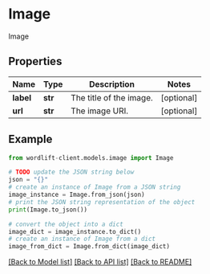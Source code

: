 # Image

Image

## Properties

Name | Type | Description | Notes
------------ | ------------- | ------------- | -------------
**label** | **str** | The title of the image. | [optional] 
**url** | **str** | The image URI. | [optional] 

## Example

```python
from wordlift-client.models.image import Image

# TODO update the JSON string below
json = "{}"
# create an instance of Image from a JSON string
image_instance = Image.from_json(json)
# print the JSON string representation of the object
print(Image.to_json())

# convert the object into a dict
image_dict = image_instance.to_dict()
# create an instance of Image from a dict
image_from_dict = Image.from_dict(image_dict)
```
[[Back to Model list]](../README.md#documentation-for-models) [[Back to API list]](../README.md#documentation-for-api-endpoints) [[Back to README]](../README.md)


